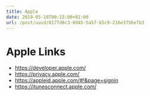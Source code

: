 ```yaml
---
title: Apple
date: 2019-05-18T00:15:00+01:00
url: /post/uuid/8177d8c3-0945-5a57-b5c9-216e3756e7b3
---
```


# Apple Links

- <https://developer.apple.com/>
- <https://privacy.apple.com/>
- <https://appleid.apple.com/#!&page=signin>
- <https://itunesconnect.apple.com/>
